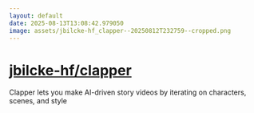 ```yaml
---
layout: default
date: 2025-08-13T13:08:42.979050
image: assets/jbilcke-hf_clapper--20250812T232759--cropped.png
---
```


# [jbilcke-hf/clapper](https://github.com/jbilcke-hf/clapper)

Clapper lets you make AI-driven story videos by iterating on characters, scenes, and style
